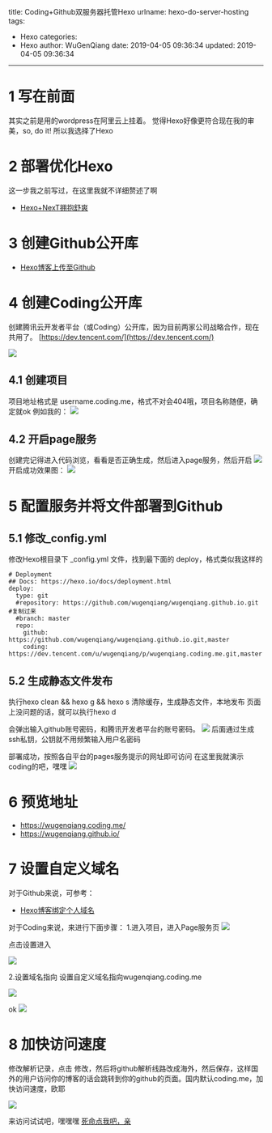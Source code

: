 title: Coding+Github双服务器托管Hexo
urlname: hexo-do-server-hosting
tags:
  - Hexo
categories:
  - Hexo
author: WuGenQiang
date: 2019-04-05 09:36:34
updated: 2019-04-05 09:36:34
---
# 1 写在前面
其实之前是用的wordpress在阿里云上挂着。
觉得Hexo好像更符合现在我的审美，so, do it! 所以我选择了Hexo
# 2 部署优化Hexo
这一步我之前写过，在这里我就不详细赘述了啊

* [Hexo+NexT拥抱舒爽](https://wugenqiang.github.io/article/hexo-do-optimization.html)

# 3 创建Github公开库

* [Hexo博客上传至Github](https://blog.csdn.net/wugenqiang/article/details/88373385)

# 4 创建Coding公开库
创建腾讯云开发者平台（或Coding）公开库，因为目前两家公司战略合作，现在共用了。
[https://dev.tencent.com/](https://dev.tencent.com/)

![](https://raw.githubusercontent.com/wugenqiang/picGo/master/pictures/20190405095056.png)

## 4.1 创建项目
项目地址格式是 username.coding.me，格式不对会404哦，项目名称随便，确定就ok
例如我的：
![](https://raw.githubusercontent.com/wugenqiang/picGo/master/pictures/20190405095539.png)

## 4.2 开启page服务
创建完记得进入代码浏览，看看是否正确生成，然后进入page服务，然后开启
![](https://raw.githubusercontent.com/wugenqiang/picGo/master/pictures/20190405095901.png)
开启成功效果图：
![](https://raw.githubusercontent.com/wugenqiang/picGo/master/pictures/20190405100027.png)

# 5 配置服务并将文件部署到Github
## 5.1 修改_config.yml 
修改Hexo根目录下 _config.yml 文件，找到最下面的 deploy，格式类似我这样的

```
# Deployment
## Docs: https://hexo.io/docs/deployment.html
deploy:
  type: git
  #repository: https://github.com/wugenqiang/wugenqiang.github.io.git #复制过来
  #branch: master
  repo:
    github: https://github.com/wugenqiang/wugenqiang.github.io.git,master
    coding: https://dev.tencent.com/u/wugenqiang/p/wugenqiang.coding.me.git,master 
```
## 5.2 生成静态文件发布
执行hexo clean && hexo g && hexo s 清除缓存，生成静态文件，本地发布
页面上没问题的话，就可以执行hexo d

会弹出输入github账号密码，和腾讯开发者平台的账号密码。
![](https://raw.githubusercontent.com/wugenqiang/picGo/master/pictures/20190405100903.png)
后面通过生成ssh私钥，公钥就不用频繁输入用户名密码

部署成功，按照各自平台的pages服务提示的网址即可访问
在这里我就演示coding的吧，嘿嘿
![](https://raw.githubusercontent.com/wugenqiang/picGo/master/pictures/20190405101028.png)

# 6 预览地址
* https://wugenqiang.coding.me/
* https://wugenqiang.github.io/

# 7 设置自定义域名
对于Github来说，可参考：
* [Hexo博客绑定个人域名]( https://wugenqiang.github.io/article/hexo-do-domain.html)

对于Coding来说，来进行下面步骤：
1.进入项目，进入Page服务页
![](https://raw.githubusercontent.com/wugenqiang/picGo/master/pictures/20190405103203.png)

点击设置进入

![](https://raw.githubusercontent.com/wugenqiang/picGo/master/pictures/20190405103257.png)

2.设置域名指向
设置自定义域名指向wugenqiang.coding.me

![](https://raw.githubusercontent.com/wugenqiang/picGo/master/pictures/20190405103808.png)

ok
![](https://raw.githubusercontent.com/wugenqiang/picGo/master/pictures/20190405104001.png)

# 8 加快访问速度
修改解析记录，点击 修改，然后将github解析线路改成海外，然后保存，这样国外的用户访问你的博客的话会跳转到你的github的页面。国内默认coding.me，加快访问速度，欧耶

![](https://raw.githubusercontent.com/wugenqiang/picGo/master/pictures/20190405113112.png)

来访问试试吧，嘿嘿嘿 [死命点我吧，亲](https://blog.enjoytoshare.club/)